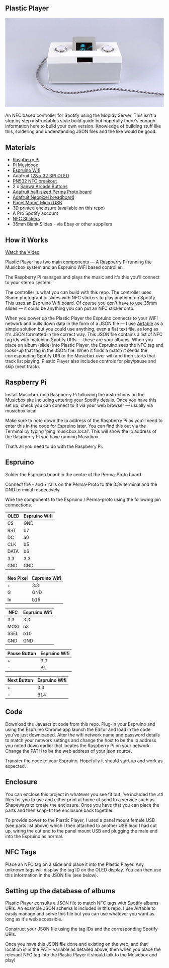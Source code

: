 Plastic Player
--------------

![Image of Plastic Player showing John Coltrane being played](plasticplayer.jpg?raw=true)

An NFC based controller for Spotify using the Mopidy Server. This isn't a step by step instructables style build guide but hopefully there's enough information here to build your own version. Knowledge of building stuff like this, soldering and understanding JSON files and the like would be good.

Materials
---------

* [ Raspberry Pi ](http://raspberrypi.org)
* [ Pi Musicbox ](http://www.pimusicbox.com)
* [ Espruino Wifi ](https://www.espruino.com)
* Adafruit [ 128 x 32 SPI OLED ](https://www.adafruit.com/product/661)
* [ PN532 NFC breakout ](https://www.espruino.com/PN532)
* 2 x [ Sanwa Arcade Buttons ](https://www.arcadeworlduk.com/products/Sanwa-OBSC-24-C-Arcade-Button.html)
* [ Adafruit half-sized Perma Proto board ](https://www.adafruit.com/product/571)
* [ Adafruit Neopixel breadboard ](https://www.adafruit.com/product/1558)
* [Panel Mount Micro USB](https://uk.rs-online.com/web/p/micro-usb-connectors/9125114/)
* 3D printed enclosure (available on this repo)
* A Pro Spotify account
* [ NFC Stickers ](http://zipnfc.com/nfc-stickers/nfc-sticker-midas-tiny-ntag213.html)
* 35mm Blank Slides - via Ebay or other suppliers

How it Works
------------

[Watch the Video](https://vimeo.com/251775077)

Plastic Player has two main components — A Raspberry Pi running the Musicbox system and an Espruino WiFi based controller. 

The Raspberry Pi manages and plays the music and it's this you'll connect to your stereo system. 

The controller is what you can build with this repo. The controller uses 35mm photographic slides with NFC stickers to play anything on Spotify. This uses an Espruino Wifi board. Of course you don't have to use 35mm slides — it could be anything you can put an NFC sticker onto.

When you power up the Plastic Player the Espruino connects to your WiFi network and pulls down data in the form of a JSON file — I use [Airtable](http://airtable.com) as a simple solution but you could use anything, even a flat text file, as long as it's JSON formatted in the correct way. This JSON file contains a list of NFC tag ids with matching Spotify URIs — these are your albums. When you place an album (slide) into Plastic Player, the Espruino sees the NFC tag and looks-up that tag in the JSON file.  When it finds a match it sends the corresponding Spotify URI to the Musicbox over wifi and then starts that track list playing. Plastic Player also includes controls for play/pause and skip (next track).

Raspberry Pi
------------

Install Musicbox on a Raspberry Pi following the instructions on the Musicbox site including entering your Spotify details. Once you have this set up, check you can connect to it via your web browser — usually via musicbox.local. 

Make sure to note down the ip address of the Raspberry Pi as you'll need to enter this in the code for Espruino later. You can find this out via the Terminal by typing 'ping musicbox.local'. This will show the ip address of the Raspberry Pi you have running Musicbox.

That’s all you need to do with the Raspberry Pi. 


Espruino
--------

Solder the Espruino board in the centre of the Perma-Proto board.

Connect the - and + rails on the Perma-Proto to the 3.3v terminal and the GND terminal respectively.

Wire the components to the Espruino / Perma-proto using the following pin connections. 

| OLED | Espruino Wifi |
|------|---------------|
| CS   | GND           |
| RST  | b7            |
| DC   | a0            |
| CLK  | b5            |
| DATA | b6            |
| 3.3  | 3.3           |
| GND  | GND           |

| Neo Pixel | Espruino Wifi |
|-----------|---------------|
| +         | 3.3           |
| G         | GND           |
| In        | b15           |

| NFC  | Espruino Wifi |
|------|---------------|
| 3.3  | 3.3           |
| MOSI | b3            |
| SSEL | b10           |
| GND  | GND           |

| Pause Button | Espruino Wifi |
|--------------|---------------|
| +            | 3.3           |
| -            | B1            |

| Next Button | Espruino Wifi |
|-------------|---------------|
| +           | 3.3           |
| -           | B14           |

Code
----

Download the Javascript code from this repo. Plug-in your Espruino and using the Espruino Chrome app launch the Editor and load in the code you've just downloaded. Alter the wifi network name and password details to match your network settings and change the host to be the ip address you noted down earlier that locates the Raspberry Pi on your network. Change the PATH to be the web address of your json source.

Transfer the code to your Espruino. Hopefully it should start up and work as expected.

Enclosure
---------

You can enclose this project in whatever you see fit but I've included the .stl files for you to use and either print at home of send to a service such as Shapeways to create the enclosure. Once you have that you can place the parts and then snap-fit the enclosure back together.

To provide power to the Plastic Player, I used a panel mount female USB (see parts list above) which I then attached to another USB lead I had cut up, wiring the cut end to the panel mount USB and plugging the male end into the Espruino as normal.

NFC Tags
--------

Place an NFC tag on a slide and place it into the Plastic Player. Any unknown tags will display the tag ID on the OLED display. You can then use this information in the JSON file (see below).

Setting up the database of albums
---------------------------------

Plastic Player consults a JSON file to match NFC tags with Spotify albums URIs. An example JSON schema is included in this repo. I use Airtable to easily manage and serve this file but you can use whatever you want as long as it's web accessible. 

Construct your JSON file using the tag IDs and the corresponding Spotify URIs.

Once you have this JSON file done and existing on the web, and that location is in the PATH variable as detailed above, then when you place the relevant NFC tag into the Plastic Player it should talk to the Musicbox and play!




